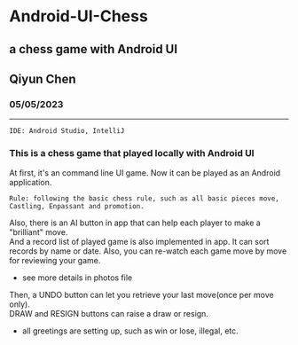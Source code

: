 # Android-UI-Chess

## a chess game with Android UI

## Qiyun Chen

### 05/05/2023

--------------

    IDE: Android Studio, IntelliJ

### This is a chess game that played locally with Android UI

At first, it's an command line UI game. Now it can be played as an Android application.

    Rule: following the basic chess rule, such as all basic pieces move, Castling, Enpassant and promotion.
Also, there is an AI button in app that can help each player to make a "brilliant" move.  
And a record list of played game is also implemented in app. It can sort records by name or date. Also, you can re-watch each game move by move for reviewing your game.  

* see more details in photos file

Then, a UNDO button can let you retrieve your last move(once per move only).  
DRAW and RESIGN buttons can raise a draw or resign.  

* all greetings are setting up, such as win or lose, illegal, etc.
